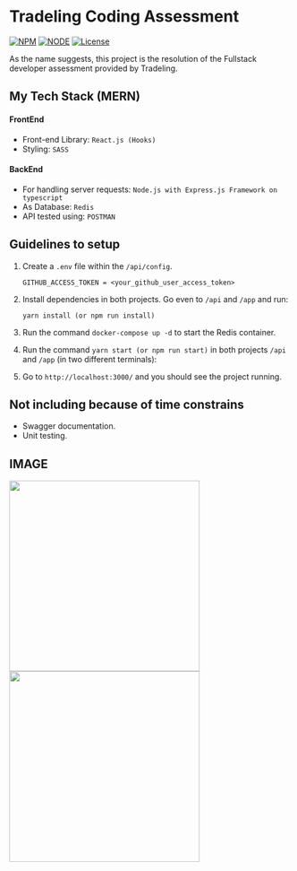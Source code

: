 # Tradeling Coding Assessment
[![NPM](https://img.shields.io/static/v1?label=npm&message=6.14.10&color=blue)](https://shields.io/)
[![NODE](https://img.shields.io/static/v1?label=node&message=14.15.4&color=success)](https://shields.io/)
[![License](https://img.shields.io/badge/license-MIT-green.svg)](https://shields.io/)

As the name suggests, this project is the resolution of the Fullstack developer assessment provided by Tradeling.

## My Tech Stack (MERN)

#### FrontEnd
* Front-end Library: `React.js (Hooks)`
* Styling: `SASS`

#### BackEnd
* For handling server requests: `Node.js with Express.js Framework on typescript`
* As Database: `Redis`
* API tested using: `POSTMAN`

## Guidelines to setup
1. Create a `.env` file within the `/api/config`.
    ```
    GITHUB_ACCESS_TOKEN = <your_github_user_access_token>
    ```
2. Install dependencies in both projects. Go even to `/api` and `/app` and run: 
    ```
    yarn install (or npm run install)
    ```
3. Run the command `docker-compose up -d` to start the Redis container.

4. Run the command `yarn start (or npm run start)` in both projects `/api` and `/app` (in two different terminals): 

5. Go to `http://localhost:3000/` and you should see the project running.

## Not including because of time constrains
* Swagger documentation.
* Unit testing.

## IMAGE
<img src="https://tradeling.s3.amazonaws.com/Screen+Shot+2021-02-03+at+11.44.45+PM.png" width=340px />
<img src="https://tradeling.s3.amazonaws.com/Screen+Shot+2021-02-04+at+12.09.50+AM.png" width=340px />
